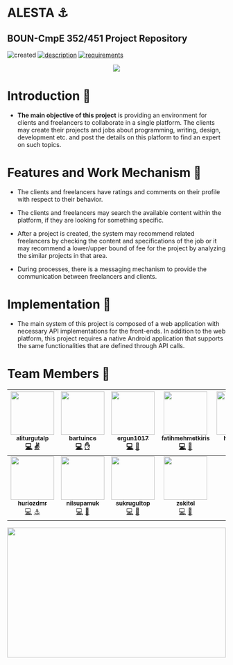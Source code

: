 # ALESTA :anchor:
## BOUN-CmpE 352/451 Project Repository

![created](https://img.shields.io/badge/Created-February%2C%202018-ff69b4.svg?style=for-the-badge)
[![description](https://img.shields.io/badge/Description-page-green.svg?style=for-the-badge)](https://github.com/bounswe/bounswe2018group2/wiki/Project-Description)
[![requirements](https://img.shields.io/badge/Project-Requirements-red.svg?style=for-the-badge)](https://github.com/bounswe/bounswe2018group2/wiki/Project-Requirements)
<p align="center"><img src="https://raw.githubusercontent.com/bounswe/bounswe2018group2/master/logo.jpeg"></p>


# Introduction 📝

* **The main objective of this project** is providing an environment for clients and freelancers to collaborate in a single platform. The clients may create their projects and jobs about programming, writing, design, development etc. and post the details on this platform to find an expert on such topics.


# Features and Work Mechanism 🚀

*  The clients and freelancers have ratings and comments on their profile with respect to their behavior.

*  The clients and freelancers may search the available content within the platform, if they are looking for something specific.

*  After a project is created, the system may recommend related freelancers by checking the content and specifications of the job or it may recommend a lower/upper bound of fee for the project by analyzing the similar projects in that area. 

*  During processes, there is a messaging mechanism to provide the communication between freelancers and clients.


# Implementation 📲

* The main system of this project is composed of a web application with necessary API implementations for the front-ends. In addition to the web platform, this project requires a native Android application that supports the same functionalities that are defined through API calls.


# Team Members 👥

| [<img src="https://avatars2.githubusercontent.com/u/16939484?s=400&v=4" width="100px;"/><br /><sub><b>aliturgutalp</b></sub>](https://github.com/aliturgutalp)<br />[💻](https://github.com/bounswe/bounswe2018group2/issues?utf8=%E2%9C%93&q=author%3Aaliturgutalp "Issues") [✌️](https://github.com/bounswe/bounswe2018group2/wiki/aliturgutalp "introduction") | [<img src="https://avatars0.githubusercontent.com/u/10896702?s=400&v=4" width="100px;"/><br /><sub><b>bartuince</b></sub>](https://github.com/bartuinceQR)<br />[💻](https://github.com/bounswe/bounswe2018group2/issues?utf8=%E2%9C%93&q=author%3Abartuince "Issiues") [✋](https://github.com/bounswe/bounswe2018group2/wiki/Bartu-%C4%B0nce "introduction") | [<img src="https://avatars1.githubusercontent.com/u/5107440?s=400&v=4" width="100px;"/><br /><sub><b>ergun1017 </b></sub>](https://github.com/ergun1017)<br />[💻](https://github.com/bounswe/bounswe2018group2/issues?utf8=%E2%9C%93&q=author%3Aergun1017 "Issues") [🚀](https://github.com/bounswe/bounswe2018group2/wiki/Erg%C3%BCn-Erdo%C4%9Fmu%C5%9F "introduction") | [<img src="https://avatars3.githubusercontent.com/u/22802408?s=400&v=4" width="100px;"/><br /><sub><b>fatihmehmetkiris</b></sub>](https://github.com/fatihmehmetkiris)<br />[💻](https://github.com/bounswe/bounswe2018group2/issues?utf8=%E2%9C%93&q=author%3Afatihmehmetkiris "Issues") [👋](https://github.com/bounswe/bounswe2018group2/wiki/Fatih-Mehmet-Kiri%C5%9F "introduction") | [<img src="https://avatars3.githubusercontent.com/u/32196747?s=400&v=4" width="100px;"/><br /><sub><b>haruneren</b></sub>](https://github.com/harun-eren-2015400072)<br />[💻](https://github.com/bounswe/bounswe2018group2/issues?utf8=%E2%9C%93&q=author%3Aharuneren "Issues") [✈️](https://github.com/bounswe/bounswe2018group2/wiki/haruneren "introduction") |
| :---: | :---: | :---: | :---: | :---: |
| [<img src="https://avatars3.githubusercontent.com/u/34218732?s=400&v=4" width="100px;"/><br /><sub><b>huriozdmr</b></sub>](https://github.com/huriozdmr)<br />[💻](https://github.com/bounswe/bounswe2018group2/issues?utf8=%E2%9C%93&q=author%3Ahuriozdmr "Issues") [⚓️](https://github.com/bounswe/bounswe2018group2/wiki/huriozdmr "introduction") | [<img src="https://avatars3.githubusercontent.com/u/36169809?s=400&v=4" width="100px;"/><br /><sub><b>nilsupamuk</b></sub>](https://github.com/nilsupamuk)<br />[💻](https://github.com/bounswe/bounswe2018group2/issues?utf8=%E2%9C%93&q=author%3Anilsupamuk "Issiues") [🎊](https://github.com/bounswe/bounswe2018group2/wiki/Nilsu-Pamuk "introduction") | [<img src="https://avatars3.githubusercontent.com/u/24979306?s=400&v=4" width="100px;"/><br /><sub><b>sukrugultop </b></sub>](https://github.com/sukrugultop)<br />[💻](https://github.com/bounswe/bounswe2018group2/issues?utf8=%E2%9C%93&q=author%3Asukrugultop "Issues") [👐](https://github.com/bounswe/bounswe2018group2/wiki/%C5%9E%C3%BCkr%C3%BC-Can-G%C3%BCltop "introduction") | [<img src="https://avatars1.githubusercontent.com/u/25776420?s=400&v=4" width="100px;"/><br /><sub><b>zekitel</b></sub>](https://github.com/zekitel)<br />[💻](https://github.com/bounswe/bounswe2018group2/issues?utf8=%E2%9C%93&q=author%3Azekitel "Issues") [🙌](https://github.com/bounswe/bounswe2018group2/wiki/Zeki-TEL "introduction") |

<p align="center"><img width=100% height=300px src="https://media.giphy.com/media/11WYpnf4aKECqY/giphy.gif" width="400"></p>
